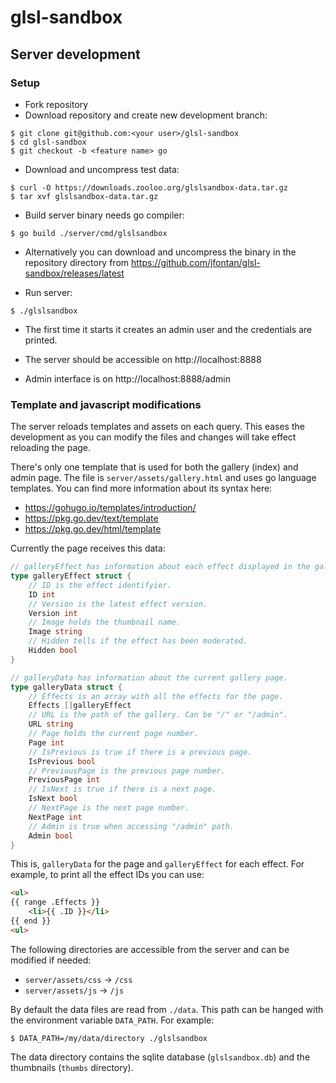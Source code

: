 # glsl-sandbox

## Server development

### Setup

* Fork repository
* Download repository and create new development branch:

```
$ git clone git@github.com:<your user>/glsl-sandbox
$ cd glsl-sandbox
$ git checkout -b <feature name> go
```

* Download and uncompress test data:

```
$ curl -O https://downloads.zooloo.org/glslsandbox-data.tar.gz
$ tar xvf glslsandbox-data.tar.gz
```

* Build server binary needs go compiler:

```
$ go build ./server/cmd/glslsandbox
```

* Alternatively you can download and uncompress the binary in the repository directory from https://github.com/jfontan/glsl-sandbox/releases/latest

* Run server:

```
$ ./glslsandbox
```

* The first time it starts it creates an admin user and the credentials are printed.

* The server should be accessible on http://localhost:8888

* Admin interface is on http://localhost:8888/admin

### Template and javascript modifications

The server reloads templates and assets on each query. This eases the development as you can modify the files and changes will take effect reloading the page.

There's only one template that is used for both the gallery (index) and admin page. The file is `server/assets/gallery.html` and uses go language templates. You can find more information about its syntax here:

* https://gohugo.io/templates/introduction/
* https://pkg.go.dev/text/template
* https://pkg.go.dev/html/template

Currently the page receives this data:

```go
// galleryEffect has information about each effect displayed in the gallery.
type galleryEffect struct {
	// ID is the effect identifyier.
	ID int
	// Version is the latest effect version.
	Version int
	// Image holds the thumbnail name.
	Image string
	// Hidden tells if the effect has been moderated.
	Hidden bool
}

// galleryData has information about the current gallery page.
type galleryData struct {
	// Effects is an array with all the effects for the page.
	Effects []galleryEffect
	// URL is the path of the gallery. Can be "/" or "/admin".
	URL string
	// Page holds the current page number.
	Page int
	// IsPrevious is true if there is a previous page.
	IsPrevious bool
	// PreviousPage is the previous page number.
	PreviousPage int
	// IsNext is true if there is a next page.
	IsNext bool
	// NextPage is the next page number.
	NextPage int
	// Admin is true when accessing "/admin" path.
	Admin bool
}
```

This is, `galleryData` for the page and `galleryEffect` for each effect. For example, to print all the effect IDs you can use:

```html
<ul>
{{ range .Effects }}
    <li>{{ .ID }}</li>
{{ end }}
<ul>
```

The following directories are accessible from the server and can be modified if needed:

* `server/assets/css` -> `/css`
* `server/assets/js` -> `/js`

By default the data files are read from `./data`. This path can be hanged with the environment variable `DATA_PATH`. For example:

```
$ DATA_PATH=/my/data/directory ./glslsandbox
```

The data directory contains the sqlite database (`glslsandbox.db`) and the thumbnails (`thumbs` directory).
